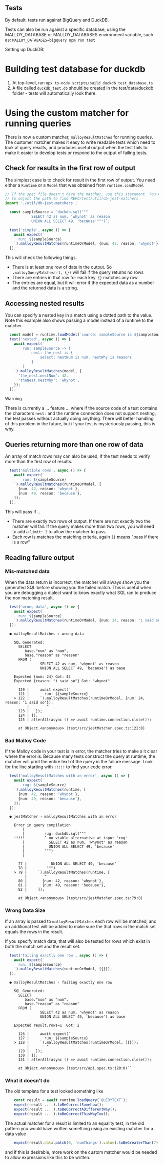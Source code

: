 ## Tests

By default, tests run against BigQuery and DuckDB.

Tests can also be run against a specific database, using the MALLOY_DATABASE or MALLOY_DATABASES environment variable, such as: `MALLOY_DATABASES=bigquery npm run test`

Setting up DuckDB:

# Building test database for duckdb

1. At top-level, run `npx ts-node scripts/build_duckdb_test_database.ts`
2. A file called `duckdb_test.db` should be created in the test/data/duckdb folder - tests will automatically look there.

# Using the custom matcher for running queries

There is now a custom matcher, `malloyResultMatches` for running queries. The customer matcher makes it easy to write readable tests which need to look at query results, and produces useful output when the test fails to make it easier to develop tests or respond to the output of failing tests.

## Check for results in the first row of output

The simplest case is to check for result in the first row of output. You need either a `Runtime` or a `Model` that was obtained from `runtime.loadModel`

```TypeScript
// If the spec file doesn't have the matcher, use this statement. You will have
// to adjust the path to find REPO/test/util/db-jest-matchers
import './util/db-jest-matchers';

  const sampleSource = `duckdb.sql("""
            SELECT 42 as num, 'whynot' as reason
            UNION ALL SELECT 49, 'because'""")`;

  test('simple', async () => {
    await expect(`
      run: ${sampleSource}
    `).malloyResultMatches(runtimeOrModel, {num: 42, reason: 'whynot'});
  });
```

This will check the following things.

- There is at least one row of data in the output. So `.malloyQueryMatches(rt, {})` will fail if the query returns no rows
- There are entries in that row for each key. `{}` matches any row
- The entries are equal, but it will error if the expected data as a number and the returned data is a string.

## Accessing nested results

You can specify a nested key in a match using a dotted path to the value. Note this
example also shows passing a model instead of a runtime to the matcher.

```TypeScript
  const model = runtime.loadModel(`source: sampleSource is ${sampleSource}`);
  test('nested', async () => {
    await expect(`
        run: sampleSource -> {
            nest: the_nest is {
                select: nestNum is num, nestWhy is reasons
            }
        }
    `).malloyResultMatches(model, {
      'the_nest.nestNum': 42,
      'theNest.nestWhy': 'whynot',
    });
  });
```

> [!WARNING]
> There is currently a ... feature ... where if the source code of a test
> contains the characters `nest:` and the runtime connection does not support nesting,
> the test passes without actually doing anything. There will better handling of
> this problem in the future, but if your test is mysteriously passing, this is why.

## Queries returning more than one row of data

An array of match rows may can also be used, if the test needs to verify more than the first row of results.

```TypeScript
  test('multiple rows', async () => {
    await expect(`
        run: ${sampleSource}
    `).malloyResultMatches(runtimeOrModel, [
      {num: 42, reason: 'whynot'},
      {num: 49, reason: 'because'},
    ]);
  });
```

This will pass if ..

- There are exactly two rows of output. If there are not exactly two the matcher will fail. If the query makes more than two rows, you will need to add a `limit: 2` to allow the matcher to pass.
- Each row is matches the matching criteria, again `{}` means "pass if there is a row"

## Reading failure output

### Mis-matched data

When the data return is incorrect, the matcher will always show you the generated SQL before showing you the failed match. This is useful when you are debugging a dialect want to know exactly what SQL ran to produce the non matching result.

```TypeScript
  test('wrong data', async () => {
    await expect(`
      run: ${sampleSource}
    `).malloyResultMatches(runtimeOrModel, {num: 24, reason: 'i said so'});
  });
```

```
  ● malloyResultMatches › wrong data

    SQL Generated:
      SELECT
         base."num" as "num",
         base."reason" as "reason"
      FROM (
                SELECT 42 as num, 'whynot' as reason
                UNION ALL SELECT 49, 'because') as base

    Expected {num: 24} Got: 42
    Expected {reason: "i said so"} Got: "whynot"

      120 |     await expect(`
      121 |       run: ${sampleSource}
    > 122 |     `).malloyResultMatches(runtimeOrModel, {num: 24, reason: 'i said so'});
          |        ^
      123 |   });
      124 | });
      125 | afterAll(async () => await runtime.connection.close());

      at Object.<anonymous> (test/src/jestMatcher.spec.ts:122:8)
```

### Bad Malloy Code

If the Malloy code in your test is in error, the matcher tries to make a
it clear where the error is. Because many tests construct the query at runtime,
the matcher will print the entire text of the query in the failure message. Look for the line
starting with `!!!!!` to find your code error.

```TypeScript
  test('malloyResultMatches with an error', async () => {
    await expect(`
        rug: ${sampleSource}
    `).malloyResultMatches(runtime, [
      {num: 42, reason: 'whynot'},
      {num: 49, reason: 'because'},
    ]);
  });
```

```
  ● jestMatcher › malloyResultMatches with an error

    Error in query compilation
        |
        |         rug: duckdb.sql("""
    !!!!!         ^ no viable alternative at input 'rug'
        |           SELECT 42 as num, 'whynot' as reason
        |           UNION ALL SELECT 49, 'because'
        |         """)
        |

      77 |           UNION ALL SELECT 49, 'because'
      78 |         """)
    > 79 |     `).malloyResultMatches(runtime, [
         |        ^
      80 |       {num: 42, reason: 'whynot'},
      81 |       {num: 49, reason: 'because'},
      82 |     ]);

      at Object.<anonymous> (test/src/jestMatcher.spec.ts:79:8)
```

### Wrong Data Size

If an array is passed to `malloyResultMatches` each row will be matched, and an additional test will be added to make sure the that rows in the match set equals the rows in the result.

If you specify match data, that will also be tested for rows which exist in both the match set and the result set.

```TypeScript
  test('failing exactly one row', async () => {
    await expect(`
      run: ${sampleSource}
    `).malloyResultMatches(runtimeOrModel, [{}]);
  });
```

```
  ● malloyResultMatches › failing exactly one row

    SQL Generated:
      SELECT
         base."num" as "num",
         base."reason" as "reason"
      FROM (
                SELECT 42 as num, 'whynot' as reason
                UNION ALL SELECT 49, 'because') as base

    Expected result.rows=1  Got: 2

      126 |     await expect(`
      127 |       run: ${sampleSource}
    > 128 |     `).malloyResultMatches(runtimeOrModel, [{}]);
          |        ^
      129 |   });
      130 | });
      131 | afterAll(async () => await runtime.connection.close());

      at Object.<anonymous> (test/src/api.spec.ts:128:8)``
```

### What it doesn't do

The old template for a test looked something like

```TypeScript
    const result = await runtime.loadQuery(`QUERYTEXT`);
    expect(result ....).toBeCorrectSomehow();
    expect(result ....).toBeCorrectADifferentWay();
    expect(result ....).toBeCorrectThisWayToo();
```

The actual matcher for a result is limited to an equality test, in the old pattern you would have written something using an existing matcher for a data value

```TypeScript
    expect(result.data.patch(0, 'numThings').value).toBeGreaterThan(7);
```

and if this is desirable, more work on the custom matcher would be needed to allow expressions like this to be written.
